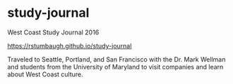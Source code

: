# study-journal
West Coast Study Journal 2016

https://rstumbaugh.github.io/study-journal

Traveled to Seattle, Portland, and San Francisco with the Dr. Mark Wellman and students from the University of Maryland
to visit companies and learn about West Coast culture.
